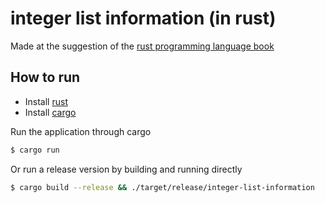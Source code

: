 # integer list information (in rust)
Made at the suggestion of the [rust programming language book](https://doc.rust-lang.org/book/index.html)

## How to run
- Install [rust](https://doc.rust-lang.org/book/ch01-01-installation.html)
- Install [cargo](https://doc.rust-lang.org/book/ch01-03-hello-cargo.html)

Run the application through cargo
```bash
$ cargo run
```

Or run a release version by building and running directly
```bash
$ cargo build --release && ./target/release/integer-list-information
```
